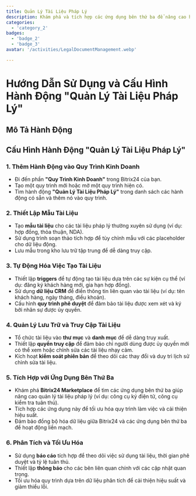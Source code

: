 ```yaml
---
title: Quản Lý Tài Liệu Pháp Lý
description: Khám phá và tích hợp các ứng dụng bên thứ ba để nâng cao hoạt động kinh doanh của bạn.
categories: 
  - 'category_2'
badges: 
  - 'badge_2'
  - 'badge_3'
avatar: '/activities/LegalDocumentManagement.webp'

---
```

# Hướng Dẫn Sử Dụng và Cấu Hình Hành Động "Quản Lý Tài Liệu Pháp Lý"

## Mô Tả Hành Động

## **Cấu Hình Hành Động "Quản Lý Tài Liệu Pháp Lý"**

### 1. Thêm Hành Động vào Quy Trình Kinh Doanh
- Đi đến phần **"Quy Trình Kinh Doanh"** trong Bitrix24 của bạn.
- Tạo một quy trình mới hoặc mở một quy trình hiện có.
- Tìm hành động **"Quản Lý Tài Liệu Pháp Lý"** trong danh sách các hành động có sẵn và thêm nó vào quy trình.

### 2. Thiết Lập Mẫu Tài Liệu
- Tạo **mẫu tài liệu** cho các tài liệu pháp lý thường xuyên sử dụng (ví dụ: hợp đồng, thỏa thuận, NDA).
- Sử dụng trình soạn thảo tích hợp để tùy chỉnh mẫu với các placeholder cho dữ liệu động.
- Lưu mẫu trong kho lưu trữ tập trung để dễ dàng truy cập.

### 3. Tự Động Hóa Việc Tạo Tài Liệu
- Thiết lập **triggers** để tự động tạo tài liệu dựa trên các sự kiện cụ thể (ví dụ: đăng ký khách hàng mới, gia hạn hợp đồng).
- Sử dụng **dữ liệu CRM** để điền thông tin liên quan vào tài liệu (ví dụ: tên khách hàng, ngày tháng, điều khoản).
- Cấu hình **quy trình phê duyệt** để đảm bảo tài liệu được xem xét và ký bởi nhân sự được ủy quyền.

### 4. Quản Lý Lưu Trữ và Truy Cập Tài Liệu
- Tổ chức tài liệu vào **thư mục** và **danh mục** để dễ dàng truy xuất.
- Thiết lập **quyền truy cập** để đảm bảo chỉ người dùng được ủy quyền mới có thể xem hoặc chỉnh sửa các tài liệu nhạy cảm.
- Kích hoạt **kiểm soát phiên bản** để theo dõi các thay đổi và duy trì lịch sử chỉnh sửa tài liệu.

### 5. Tích Hợp với Ứng Dụng Bên Thứ Ba
- Khám phá **Bitrix24 Marketplace** để tìm các ứng dụng bên thứ ba giúp nâng cao quản lý tài liệu pháp lý (ví dụ: công cụ ký điện tử, công cụ kiểm tra tuân thủ).
- Tích hợp các ứng dụng này để tối ưu hóa quy trình làm việc và cải thiện hiệu suất.
- Đảm bảo đồng bộ hóa dữ liệu giữa Bitrix24 và các ứng dụng bên thứ ba để hoạt động liền mạch.

### 6. Phân Tích và Tối Ưu Hóa
- Sử dụng **báo cáo** tích hợp để theo dõi việc sử dụng tài liệu, thời gian phê duyệt và tỷ lệ tuân thủ.
- Thiết lập **thông báo** cho các bên liên quan chính với các cập nhật quan trọng.
- Tối ưu hóa quy trình dựa trên dữ liệu phân tích để cải thiện hiệu suất và giảm thiểu lỗi.